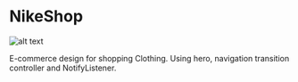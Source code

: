 # NikeShop

![alt text](https://raw.githubusercontent.com/emadhbasri/speedcodeFlutter/master/lib/NikeShop/NikeShop.gif)

E-commerce design for shopping Clothing.
Using hero, navigation transition controller and NotifyListener.